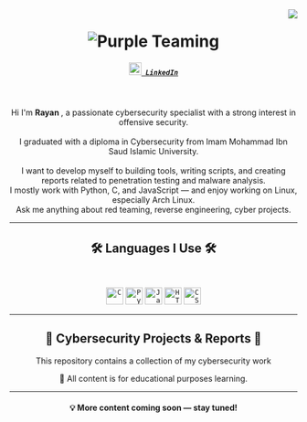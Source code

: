 <img align="right" src="https://visitor-badge.laobi.icu/badge?page_id=Root-X4.Root-X4">

<h1 align="center">
  <img src="https://readme-typing-svg.herokuapp.com?font=Fira+Code&size=28&pause=1000&color=8A2BE2&center=true&vCenter=true&width=700&lines=Purple+Teaming" alt="Purple Teaming" />
</h1>

<h5 align="center">
  <code><a href="https://www.linkedin.com/in/rayyan-n-al-shahrani-72704b292" title="LinkedIn Profile"><img width="22" src="https://cdn-icons-png.flaticon.com/512/174/174857.png"> LinkedIn</a></code>
</h5>

<br>

<p align="center">
  Hi I'm <b>Rayan </b>, a passionate cybersecurity specialist with a strong interest in offensive security.
  <br><br>
   I graduated with a diploma in Cybersecurity from Imam Mohammad Ibn Saud Islamic University.  
  <br>
  <br>
   I want to develop myself to building tools, writing scripts, and creating reports related to penetration testing and malware analysis.
  <br>
   I mostly work with Python, C, and JavaScript — and enjoy working on Linux, especially Arch Linux.
  <br>
   Ask me anything about red teaming, reverse engineering, cyber projects.
  <br>
</p>

<hr>

<h2 align="center">🛠 Languages I Use 🛠</h2>
<br>
<p align="center">
  <code><img title="C" height="30" src="https://cdn.jsdelivr.net/gh/devicons/devicon/icons/c/c-original.svg"></code>
  <code><img title="Python" height="30" src="https://cdn.jsdelivr.net/gh/devicons/devicon/icons/python/python-original.svg"></code>
  <code><img title="JavaScript" height="30" src="https://cdn.jsdelivr.net/gh/devicons/devicon/icons/javascript/javascript-original.svg"></code>
  <code><img title="HTML" height="30" src="https://cdn.jsdelivr.net/gh/devicons/devicon/icons/html5/html5-original.svg"></code>
  <code><img title="CSS" height="30" src="https://cdn.jsdelivr.net/gh/devicons/devicon/icons/css3/css3-original.svg"></code>
</p>

<hr>

<h2 align="center">📂 Cybersecurity Projects & Reports 📂</h2>
<p align="center">
  This repository contains a collection of my cybersecurity work
</p>


<p align="center">
  🔐 All content is for educational purposes learning.
</p>

<hr>

<h4 align="center">
  💡 More content coming soon — stay tuned!
</h4>
